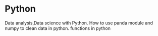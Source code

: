 # Python
Data  analysis,Data science with Python.
How to use panda module and numpy to clean data in python.
functions in python
